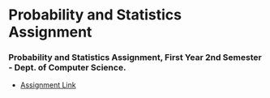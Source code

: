 # Probability and Statistics Assignment
### Probability and Statistics Assignment, First Year 2nd Semester - Dept. of Computer Science.
* [Assignment Link](#)
